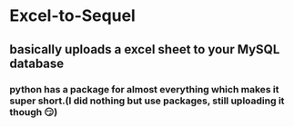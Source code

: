 ﻿# Excel-to-Sequel
## basically uploads a excel sheet to your MySQL database
### python has a package for almost everything which makes it super short.(I did nothing but use packages, still uploading it though 😏)
